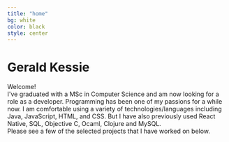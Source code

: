 ```yaml
---
title: "home"
bg: white  
color: black
style: center
---
```


# Gerald Kessie
Welcome!    
I've graduated with a MSc in Computer Science and am now looking for a role as a developer. Programming has been one of my passions for a while now.
I am comfortable using a variety of technologies/languages including Java, JavaScript, HTML, and CSS. But I have also previously used React Native, SQL, Objective C, Ocaml, Clojure and MySQL.    
Please see a few of the selected projects that I have worked on below.